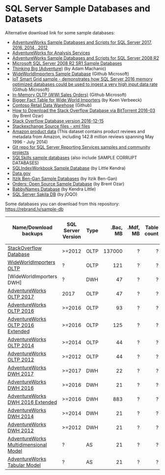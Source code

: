 # SQL Server Sample Databases and Datasets
Alternative download link for some sample databases: 

 - [AdventureWorks Sample Databases and Scripts for SQL Server 2017, 2016, 2014 , 2012](https://github.com/Microsoft/sql-server-samples/releases/tag/adventureworks)
 - [AdventureWorks for Analysis Services](https://github.com/Microsoft/sql-server-samples/releases/tag/adventureworks-analysis-services)
 - [AdventureWorks Sample Databases and Scripts for SQL Server 2008 R2](https://github.com/Microsoft/sql-server-samples/releases/tag/adventureworks2008r2)
 - [Microsoft SQL Server 2008 R2 SR1 Sample Databases](https://sqlserversamples.codeplex.com/releases/view/72278)
 - [Thinking Big (Adventure)](http://sqlblog.com/blogs/adam_machanic/archive/2011/10/17/thinking-big-adventure.aspx) (by Adam Machanic)
 - [WideWorldImporters Sample Database]() (Github Microsoft)
 - [IoT Smart Grid sample - demonstrates how SQL Server 2016 memory optimized databases could be used to ingest a very high input data rate](https://github.com/Microsoft/sql-server-samples/releases/tag/iot-smart-grid-v2.0) (Github Microsoft)
 - [In-Memory OLTP (WWI Sales Orders)](https://github.com/Microsoft/sql-server-samples/releases/tag/wwi-sales-orders-v0.5) (Github Microsoft)
 - [Bigger Fact Table for Wide World Importers](http://www.sqlservercentral.com/blogs/koen-verbeeck/2016/08/12/bigger-fact-table-for-wide-world-importers/) (by Koen Verbeeck)
 - [Contoso Retail Data Warehose](https://github.com/Microsoft/sql-server-samples/tree/master/samples/databases/contoso-data-warehouse) (Github)
 - [How to Download the Stack Overflow Database via BitTorrent 2016-03](https://www.brentozar.com/archive/2015/10/how-to-download-the-stack-overflow-database-via-bittorrent/) (by Brent Ozar)
 - [Stack Overflow Database version 2016-12-15](https://www.brentozar.com/archive/2017/01/updating-stack-overflow-demo-database/)
 - [Stackexchange Source files - xml files](https://archive.org/download/stackexchange)
 - [Amazon product data](http://jmcauley.ucsd.edu/data/amazon/) (This dataset contains product reviews and metadata from Amazon, including 142.8 million reviews spanning May 1996 - July 2014)
 - [Git repo for SQL Server Reporting Services samples and community projects](https://github.com/Microsoft/Reporting-Services)
 - [SQLSkills sample databases](https://www.sqlskills.com/sql-server-resources/sql-server-demos/) (also include SAMPLE CORRUPT DATABASES)
 - [SQLIndexWorkbook Sample Database](http://www.littlekendra.com/downloads/get-the-sqlindexworkbook-database/) (by Little Kendra)
 - [Data.gov](https://www.data.gov/)
 - [Itzik Ben-Gan Sample Databases](http://tsql.solidq.com/books/source_code/) (by Itzik Ben-Gan)
 - [Orders: Open Source Sample Database](https://www.brentozar.com/orders-open-source-sample-database/) (by Brent Ozar)
 - [BabbyNames Database](https://github.com/LitKnd/BabbyNames) (by Kendra Little)
 - [SQL Server Sakila DB](https://www.jooq.org/sakila) (by jOQO)

Some databases you can download from this repository: https://rebrand.ly/sample-db


| Name/Download backups                   | SQL Server Version | Type     | .Bac, MB | .Mdf, MB | Table count | AVG Rows per table | Median rows per table | Max rows in table |
|-----------------------------------------|--------------------|----------|---------:|---------:|------------:|-------------------:|-----------------------|-------------------|
| [StackOverflow Database]                |             >=2012 | OLTP     |   137000 |        ? |           ? |                  ? |                     ? |                 ? |
| [WideWorldImporters OLTP]               |                  ? | OLTP     |      121 |        ? |           ? |                  ? |                     ? |                 ? |
| [WideWorldImporters DWH]                |                  ? | DWH      |       47 |        ? |           ? |                  ? |                     ? |                 ? |
| [AdventureWorks OLTP 2017]              |               2017 | OLTP     |       47 |        ? |           ? |                  ? |                     ? |                 ? |
| [AdventureWorks OLTP 2016]              |             >=2016 | OLTP     |       93 |        ? |           ? |                  ? |                     ? |                 ? |
| [AdventureWorks OLTP 2016 Extended]     |             >=2016 | OLTP     |      125 |        ? |           ? |                  ? |                     ? |                 ? |
| [AdventureWorks OLTP 2014]              |             >=2014 | OLTP     |       44 |        ? |           ? |                  ? |                     ? |                 ? |
| [AdventureWorks OLTP 2012]              |             >=2012 | OLTP     |       44 |        ? |           ? |                  ? |                     ? |                 ? |
| [AdventureWorks DWH 2017]               |             >=2017 | DWH      |       22 |        ? |           ? |                  ? |                     ? |                 ? |
| [AdventureWorks DWH 2016]               |             >=2016 | DWH      |       21 |        ? |           ? |                  ? |                     ? |                 ? |
| [AdventureWorks DWH 2016 Extended]      |             >=2016 | DWH      |      883 |        ? |           ? |                  ? |                     ? |                 ? |
| [AdventureWorks DWH 2014]               |             >=2014 | DWH      |       21 |        ? |           ? |                  ? |                     ? |                 ? |
| [AdventureWorks DWH 2012]               |             >=2012 | DWH      |       21 |        ? |           ? |                  ? |                     ? |                 ? |
| [AdventureWorks Multidimensional Model] |                  ? | AS       |       21 |        ? |           ? |                  ? |                     ? |                 ? |
| [AdventureWorks Tabular Model]          |                  ? | AS       |       21 |        ? |           ? |                  ? |                     ? |                 ? |

[StackOverflow Database]:https://www.brentozar.com/archive/2015/10/how-to-download-the-stack-overflow-database-via-bittorrent/
[WideWorldImporters OLTP]:https://github.com/Microsoft/sql-server-samples/releases/tag/wide-world-importers-v1.0
[AdventureWorks OLTP 2017]:https://github.com/Microsoft/sql-server-samples/releases/download/adventureworks/AdventureWorks2017.bak
[AdventureWorks OLTP 2016]:https://github.com/Microsoft/sql-server-samples/releases/download/adventureworks/AdventureWorks2016.bak
[AdventureWorks OLTP 2016 Extended]:https://github.com/Microsoft/sql-server-samples/releases/download/adventureworks/AdventureWorks2016_EXT.bak
[AdventureWorks OLTP 2014]:https://github.com/Microsoft/sql-server-samples/releases/download/adventureworks/AdventureWorks2014.bak
[AdventureWorks OLTP 2012]:https://github.com/Microsoft/sql-server-samples/releases/download/adventureworks/AdventureWorks2012.bak
[AdventureWorks DWH 2017]:https://github.com/Microsoft/sql-server-samples/releases/download/adventureworks/AdventureWorksDW2017.bak
[AdventureWorks DWH 2016]:https://github.com/Microsoft/sql-server-samples/releases/download/adventureworks/AdventureWorksDW2016.bak
[AdventureWorks DWH 2016 Extended]:https://github.com/Microsoft/sql-server-samples/releases/download/adventureworks/AdventureWorksDW2016_EXT.bak
[AdventureWorks DWH 2014]:https://github.com/Microsoft/sql-server-samples/releases/download/adventureworks/AdventureWorksDW2014.bak
[AdventureWorks DWH 2012]:https://github.com/Microsoft/sql-server-samples/releases/download/adventureworks/AdventureWorksDW2012.bak
[AdventureWorks Multidimensional Model]:https://github.com/Microsoft/sql-server-samples/releases/download/adventureworks-analysis-services/adventure-works-multidimensional-model-full-database-backup.zip
[AdventureWorks Tabular Model]:https://github.com/Microsoft/sql-server-samples/releases/download/adventureworks-analysis-services/adventure-works-tabular-model-1200-full-database-backup.zip
